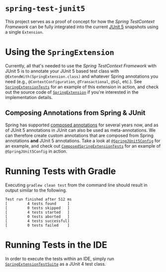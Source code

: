 # `spring-test-junit5`

This project serves as a proof of concept for how the _Spring TestContext Framework_
can be fully integrated into the current [JUnit 5] snapshots using a single `Extension`.

# Using the `SpringExtension`

Currently, all that's needed to use the _Spring TestContext Framework_ with JUnit 5
is to annotate your JUnit 5 based test class with `@ExtendWith(SpringExtension.class)`
and whatever Spring annotations you need (e.g., `@ContextConfiguration`, `@Transactional`,
`@Sql`, etc.). See [`SpringExtensionTests`] for an example of this extension in action,
and check out the source code of [`SpringExtension`] if you're interested in the 
implementation details.

## Composing Annotations from Spring & JUnit

Spring has supported [composed annotations] for several years now, and as of JUnit 5
annotations in JUnit can also be used as meta-annotations. We can therefore create
custom annotations that are composed from Spring annotations **and** JUnit 5
annotations. Take a look at [`@SpringJUnit5Config`] for an example, and check out
[`ComposedSpringExtensionTests`] for an example of `@SpringJUnit5Config` in action.

# Running Tests with Gradle

Executing `gradlew clean test` from the command line should result in output similar to the following.

```
Test run finished after 512 ms
[         4 tests found     ]
[         0 tests skipped   ]
[         4 tests started   ]
[         0 tests aborted   ]
[         4 tests successful]
[         0 tests failed    ]
```

# Running Tests in the IDE

In order to execute the tests within an IDE, simply run [`SpringExtensionTestSuite`] as a JUnit 4 test class.


[JUnit 5]: https://github.com/junit-team/junit-lambda
[composed annotations]: https://github.com/spring-projects/spring-framework/wiki/Spring-Annotation-Programming-Model#composed-annotations
[`ComposedSpringExtensionTests`]: https://github.com/sbrannen/spring-test-junit5/blob/master/src/test/java/org/springframework/test/context/junit5/ComposedSpringExtensionTests.java
[`SpringExtension`]: https://github.com/sbrannen/spring-test-junit5/blob/master/src/main/java/org/springframework/test/context/junit5/SpringExtension.java
[`SpringExtensionTests`]: https://github.com/sbrannen/spring-test-junit5/blob/master/src/test/java/org/springframework/test/context/junit5/SpringExtensionTests.java
[`SpringExtensionTestSuite`]: https://github.com/sbrannen/spring-test-junit5/blob/master/src/test/java/org/springframework/test/context/junit5/SpringExtensionTestSuite.java
[`@SpringJUnit5Config`]: https://github.com/sbrannen/spring-test-junit5/blob/master/src/test/java/org/springframework/test/context/junit5/SpringJUnit5Config.java

